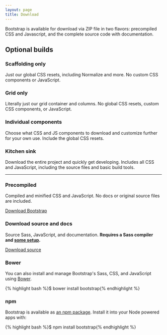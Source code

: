 ```yaml
---
layout: page
title: Download
---
```


Bootstrap is available for download via ZIP file in two flavors: precompiled CSS and Javascript, and the complete source code with documentation.

## Optional builds

### Scaffolding only
Just our global CSS resets, including Normalize and more. No custom CSS components or JavaScript.

### Grid only
Literally just our grid container and columns. No global CSS resets, custom CSS components, or JavaScript.

### Individual components
Choose what CSS and JS components to download and customize further for your own use. Include the global CSS resets.

### Kitchen sink
Download the entire project and quickly get developing. Includes all CSS and JavaScript, including the source files and basic build tools.

---

### Precompiled

Compiled and minified CSS and JavaScript. No docs or original source files are included.

<a href="{{ site.download.dist }}" class="btn btn-lg btn-outline" role="button" onclick="ga('send', 'event', 'Getting started', 'Download', 'Download compiled');">Download Bootstrap</a>

### Download source and docs

Source Sass, JavaScript, and documentation. **Requires a Sass compiler and [some setup](#grunt).**

<a href="{{ site.download.source }}" class="btn btn-lg btn-outline" role="button" onclick="ga('send', 'event', 'Getting started', 'Download', 'Download source');">Download source</a>

### Bower

You can also install and manage Bootstrap's Sass, CSS, and JavaScript using [Bower](http://bower.io).

{% highlight bash %}$ bower install bootstrap{% endhighlight %}

### npm

Bootstrap is available as [an npm package](https://www.npmjs.org/package/bootstrap). Install it into your Node powered apps with:

{% highlight bash %}$ npm install bootstrap{% endhighlight %}
